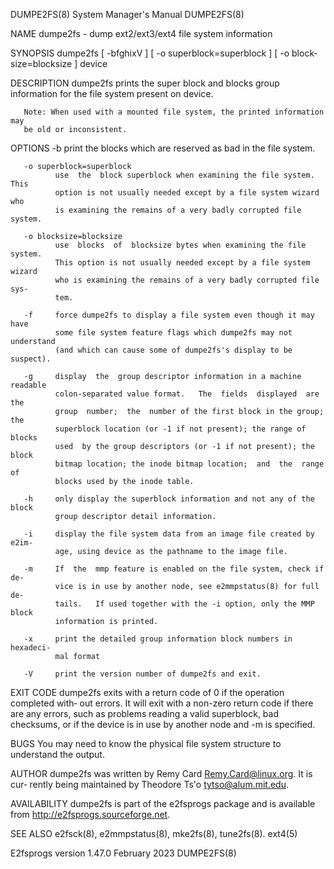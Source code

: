 DUMPE2FS(8)                 System Manager's Manual                DUMPE2FS(8)

NAME
       dumpe2fs - dump ext2/ext3/ext4 file system information

SYNOPSIS
       dumpe2fs  [  -bfghixV  ]  [  -o  superblock=superblock  ]  [  -o block‐
       size=blocksize ] device

DESCRIPTION
       dumpe2fs prints the super block and blocks group  information  for  the
       file system present on device.

       Note: When used with a mounted file system, the printed information may
       be old or inconsistent.

OPTIONS
       -b     print the blocks which are reserved as bad in the file system.

       -o superblock=superblock
              use  the  block superblock when examining the file system.  This
              option is not usually needed except by a file system wizard  who
              is examining the remains of a very badly corrupted file system.

       -o blocksize=blocksize
              use  blocks  of  blocksize bytes when examining the file system.
              This option is not usually needed except by a file system wizard
              who is examining the remains of a very badly corrupted file sys‐
              tem.

       -f     force dumpe2fs to display a file system even though it may  have
              some file system feature flags which dumpe2fs may not understand
              (and which can cause some of dumpe2fs's display to be suspect).

       -g     display  the  group descriptor information in a machine readable
              colon-separated value format.   The  fields  displayed  are  the
              group  number;  the  number of the first block in the group; the
              superblock location (or -1 if not present); the range of  blocks
              used  by the group descriptors (or -1 if not present); the block
              bitmap location; the inode bitmap location;  and  the  range  of
              blocks used by the inode table.

       -h     only display the superblock information and not any of the block
              group descriptor detail information.

       -i     display the file system data from an image file created by e2im‐
              age, using device as the pathname to the image file.

       -m     If  the  mmp feature is enabled on the file system, check if de‐
              vice is in use by another node, see e2mmpstatus(8) for full  de‐
              tails.   If used together with the -i option, only the MMP block
              information is printed.

       -x     print the detailed group information block numbers in  hexadeci‐
              mal format

       -V     print the version number of dumpe2fs and exit.

EXIT CODE
       dumpe2fs exits with a return code of 0 if the operation completed with‐
       out  errors.  It will exit with a non-zero return code if there are any
       errors, such as problems reading a valid superblock, bad checksums,  or
       if the device is in use by another node and -m is specified.

BUGS
       You  may  need to know the physical file system structure to understand
       the output.

AUTHOR
       dumpe2fs was written by Remy Card <Remy.Card@linux.org>.   It  is  cur‐
       rently being maintained by Theodore Ts'o <tytso@alum.mit.edu>.

AVAILABILITY
       dumpe2fs  is  part  of  the  e2fsprogs  package  and  is available from
       http://e2fsprogs.sourceforge.net.

SEE ALSO
       e2fsck(8), e2mmpstatus(8), mke2fs(8), tune2fs(8).  ext4(5)

E2fsprogs version 1.47.0         February 2023                     DUMPE2FS(8)
